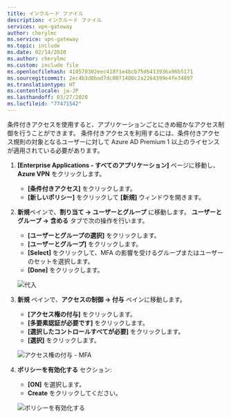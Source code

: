 ```yaml
---
title: インクルード ファイル
description: インクルード ファイル
services: vpn-gateway
author: cherylmc
ms.service: vpn-gateway
ms.topic: include
ms.date: 02/14/2020
ms.author: cherylmc
ms.custom: include file
ms.openlocfilehash: 410570302eec418f1e4bcb75d6413936a96b5171
ms.sourcegitcommit: 2ec4b3d0bad7dc0071400c2a2264399e4fe34897
ms.translationtype: HT
ms.contentlocale: ja-JP
ms.lasthandoff: 03/27/2020
ms.locfileid: "77471542"
---
```

条件付きアクセスを使用すると、アプリケーションごとにきめ細かなアクセス制御を行うことができます。 条件付きアクセスを利用するには、条件付きアクセス規則の対象となるユーザーに対して Azure AD Premium 1 以上のライセンスが適用されている必要があります。

1. **[Enterprise Applications - すべてのアプリケーション]** ページに移動し、**Azure VPN** をクリックします。

   - **[条件付きアクセス]** をクリックします。
   - **[新しいポリシー]** をクリックして **[新規]** ウィンドウを開きます。
2. **新規**ペインで、**割り当て -> ユーザーとグループ** に移動します。 **ユーザーとグループ ->** **含める** タブで次の操作を行います。

   - **[ユーザーとグループの選択]** をクリックします。
   - **[ユーザーとグループ]** をクリックします。
   - **[Select]** をクリックして、MFA の影響を受けるグループまたはユーザーのセットを選択します。
   - **[Done]** をクリックします。

   ![代入](./media/vpn-gateway-vwan-openvpn-azure-ad-mfa/mfa-ca-assignments.png)
3. **新規** ペインで、**アクセスの制御 -> 付与** ペインに移動します。

   - **[アクセス権の付与]** をクリックします。
   - **[多要素認証が必要です]** をクリックします。
   - **[選択したコントロールすべてが必要]** をクリックします。
   - **[選択]** をクリックします。
   
   ![アクセス権の付与 - MFA](./media/vpn-gateway-vwan-openvpn-azure-ad-mfa/mfa-ca-grant-mfa.png)
4. **ポリシーを有効化する** セクション:

   - **[ON]** を選択します。
   - **Create** をクリックしてください。

   ![ポリシーを有効化する](./media/vpn-gateway-vwan-openvpn-azure-ad-mfa/mfa-ca-enable-policy.png)